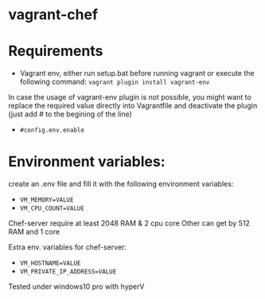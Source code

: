 # vagrant-chef


# Requirements 
 - Vagrant env, either run setup.bat before running vagrant or execute the following command: 
 	`vagrant plugin install vagrant-env`

 In case the usage of vagrant-env plugin is not possible, you might want to replace the required value directly into Vagrantfile and deactivate the plugin (just add # to the begining of the line)

 - `#config.env.enable `

# Environment variables:
create an .env file and fill it with the following environment variables:

 - `VM_MEMORY=VALUE`  
 - `VM_CPU_COUNT=VALUE`  

Chef-server require at least 2048 RAM & 2 cpu core
Other can get by 512 RAM and 1 core

Extra env. variables for chef-server:

 - `VM_HOSTNAME=VALUE`
 - `VM_PRIVATE_IP_ADDRESS=VALUE`

Tested under windows10 pro with hyperV
